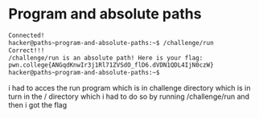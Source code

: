 # Program and absolute paths

```bash
Connected!
hacker@paths~program-and-absolute-paths:~$ /challenge/run
Correct!!!
/challenge/run is an absolute path! Here is your flag:
pwn.college{ANGqdKnwIr3j1Rl71ZVSdO_flD6.dVDN1QDL4IjN0czW}
hacker@paths~program-and-absolute-paths:~$
```

i had to acces the run program which is in challenge directory which is in turn in the / directory which i had to do so by running /challenge/run and then i got the flag

